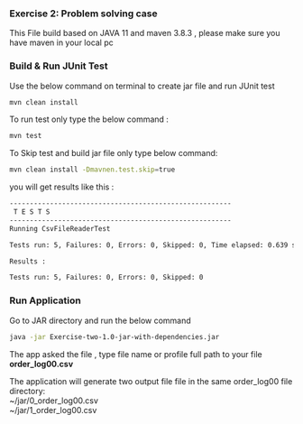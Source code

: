 ### Exercise 2: Problem solving case

This File build based on JAVA 11 and maven 3.8.3 , please make sure you have maven in your local pc <br/>

### Build & Run JUnit Test
Use the below command on terminal to create jar file and run JUnit test
```bash
mvn clean install
```
To run test only type the below command :
```bash
mvn test
```

To Skip test and build jar file only type below command:
```bash
mvn clean install -Dmavnen.test.skip=true
```

you will get results like this :
```bash
-------------------------------------------------------
 T E S T S
-------------------------------------------------------
Running CsvFileReaderTest

Tests run: 5, Failures: 0, Errors: 0, Skipped: 0, Time elapsed: 0.639 sec

Results :

Tests run: 5, Failures: 0, Errors: 0, Skipped: 0

```

### Run Application
Go to JAR directory and run the below command 
 ```bash
 java -jar Exercise-two-1.0-jar-with-dependencies.jar
```
The app asked the file , type file name or profile full path to your file 
<b>order_log00.csv</b>

The application will  generate two output file file in the same  order_log00 file directory:<br/>
~/jar/0_order_log00.csv<br/>
~/jar/1_order_log00.csv<br/>


